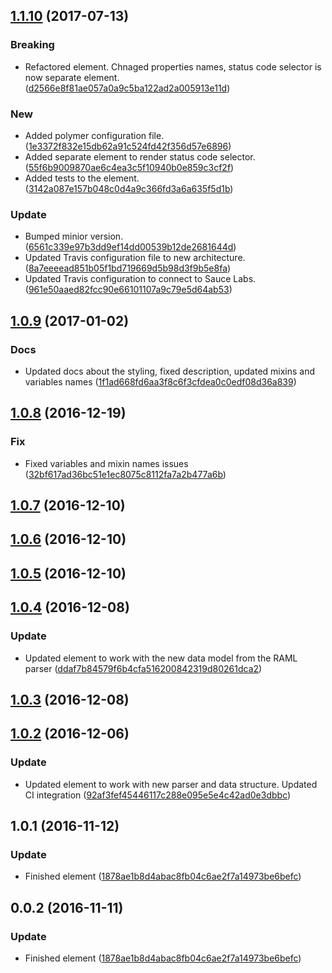 <a name="1.1.10"></a>
## [1.1.10](https://github.com/advanced-rest-client/raml-docs-response-panel/compare/1.0.9...v1.1.10) (2017-07-13)


### Breaking

* Refactored element. Chnaged properties names, status code selector is now separate element. ([d2566e8f81ae057a0a9c5ba122ad2a005913e11d](https://github.com/advanced-rest-client/raml-docs-response-panel/commit/d2566e8f81ae057a0a9c5ba122ad2a005913e11d))

### New

* Added polymer configuration file. ([1e3372f832e15db62a91c524fd42f356d57e6896](https://github.com/advanced-rest-client/raml-docs-response-panel/commit/1e3372f832e15db62a91c524fd42f356d57e6896))
* Added separate element to render status code selector. ([55f6b9009870ae6c4ea3c5f10940b0e859c3cf2f](https://github.com/advanced-rest-client/raml-docs-response-panel/commit/55f6b9009870ae6c4ea3c5f10940b0e859c3cf2f))
* Added tests to the element. ([3142a087e157b048c0d4a9c366fd3a6a635f5d1b](https://github.com/advanced-rest-client/raml-docs-response-panel/commit/3142a087e157b048c0d4a9c366fd3a6a635f5d1b))

### Update

* Bumped minior version. ([6561c339e97b3dd9ef14dd00539b12de2681644d](https://github.com/advanced-rest-client/raml-docs-response-panel/commit/6561c339e97b3dd9ef14dd00539b12de2681644d))
* Updated Travis configuration file to new architecture. ([8a7eeeead851b05f1bd719669d5b98d3f9b5e8fa](https://github.com/advanced-rest-client/raml-docs-response-panel/commit/8a7eeeead851b05f1bd719669d5b98d3f9b5e8fa))
* Updated Travis configuration to connect to Sauce Labs. ([961e50aaed82fcc90e66101107a9c79e5d64ab53](https://github.com/advanced-rest-client/raml-docs-response-panel/commit/961e50aaed82fcc90e66101107a9c79e5d64ab53))



<a name="1.0.9"></a>
## [1.0.9](https://github.com/advanced-rest-client/raml-docs-response-panel/compare/1.0.8...v1.0.9) (2017-01-02)


### Docs

* Updated docs about the styling, fixed description, updated mixins and variables names ([1f1ad668fd6aa3f8c6f3cfdea0c0edf08d36a839](https://github.com/advanced-rest-client/raml-docs-response-panel/commit/1f1ad668fd6aa3f8c6f3cfdea0c0edf08d36a839))



<a name="1.0.8"></a>
## [1.0.8](https://github.com/advanced-rest-client/raml-docs-response-panel/compare/1.0.7...v1.0.8) (2016-12-19)


### Fix

* Fixed variables and mixin names issues ([32bf617ad36bc51e1ec8075c8112fa7a2b477a6b](https://github.com/advanced-rest-client/raml-docs-response-panel/commit/32bf617ad36bc51e1ec8075c8112fa7a2b477a6b))



<a name="1.0.7"></a>
## [1.0.7](https://github.com/advanced-rest-client/raml-docs-response-panel/compare/1.0.6...v1.0.7) (2016-12-10)




<a name="1.0.6"></a>
## [1.0.6](https://github.com/advanced-rest-client/raml-docs-response-panel/compare/1.0.5...v1.0.6) (2016-12-10)




<a name="1.0.5"></a>
## [1.0.5](https://github.com/advanced-rest-client/raml-docs-response-panel/compare/1.0.4...v1.0.5) (2016-12-10)




<a name="1.0.4"></a>
## [1.0.4](https://github.com/advanced-rest-client/raml-docs-response-panel/compare/1.0.3...v1.0.4) (2016-12-08)


### Update

* Updated element to work with the new data model from the RAML parser ([ddaf7b84579f6b4cfa516200842319d80261dca2](https://github.com/advanced-rest-client/raml-docs-response-panel/commit/ddaf7b84579f6b4cfa516200842319d80261dca2))



<a name="1.0.3"></a>
## [1.0.3](https://github.com/advanced-rest-client/raml-docs-response-panel/compare/1.0.2...v1.0.3) (2016-12-08)




<a name="1.0.2"></a>
## [1.0.2](https://github.com/advanced-rest-client/raml-docs-response-panel/compare/1.0.1...v1.0.2) (2016-12-06)


### Update

* Updated element to work with new parser and data structure. Updated CI integration ([92af3fef45446117c288e095e5e4c42ad0e3dbbc](https://github.com/advanced-rest-client/raml-docs-response-panel/commit/92af3fef45446117c288e095e5e4c42ad0e3dbbc))



<a name="1.0.1"></a>
## 1.0.1 (2016-11-12)


### Update

* Finished element ([1878ae1b8d4abac8fb04c6ae2f7a14973be6befc](https://github.com/advanced-rest-client/raml-docs-response-panel/commit/1878ae1b8d4abac8fb04c6ae2f7a14973be6befc))



<a name="0.0.2"></a>
## 0.0.2 (2016-11-11)


### Update

* Finished element ([1878ae1b8d4abac8fb04c6ae2f7a14973be6befc](https://github.com/advanced-rest-client/raml-docs-response-panel/commit/1878ae1b8d4abac8fb04c6ae2f7a14973be6befc))



